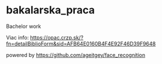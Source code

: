 # bakalarska_praca
Bachelor work

Viac info:     https://opac.crzp.sk/?fn=detailBiblioForm&sid=AFB64E0160B4F4E92F46D39F9648

powered by https://github.com/ageitgey/face_recognition
